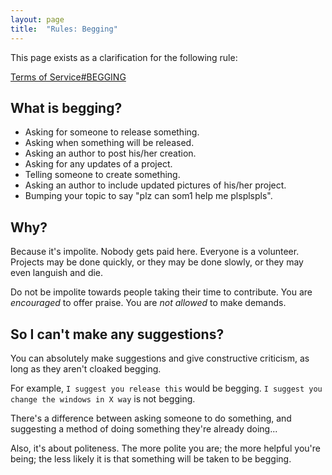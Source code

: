 ```yaml
---
layout: page
title:  "Rules: Begging"
---
```


This page exists as a clarification for the following rule:

[Terms of Service#BEGGING](/rules/terms-of-service/#begging)


## What is begging?

- Asking for someone to release something.
- Asking when something will be released.
- Asking an author to post his/her creation.
- Asking for any updates of a project.
- Telling someone to create something.
- Asking an author to include updated pictures of his/her project.
- Bumping your topic to say "plz can som1 help me plsplspls".

## Why?
Because it's impolite. Nobody gets paid here. Everyone is a volunteer. Projects may be done quickly, or they may be done slowly, or they may even languish and die.

Do not be impolite towards people taking their time to contribute. You are *encouraged* to offer praise. You are *not allowed* to make demands.

## So I can't make any suggestions?

You can absolutely make suggestions and give constructive criticism, as long as they aren't cloaked begging.

For example, `I suggest you release this` would be begging. `I suggest you change the windows in X way` is not begging.

There's a difference between asking someone to do something, and suggesting a method of doing something they're already doing...

Also, it's about politeness. The more polite you are; the more helpful you're being; the less likely it is that something will be taken to be begging.
